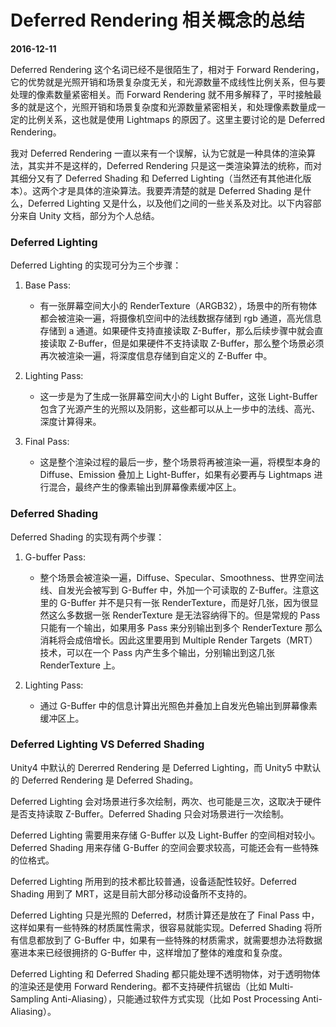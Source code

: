 # Deferred Rendering 相关概念的总结

**2016-12-11**

Deferred Rendering 这个名词已经不是很陌生了，相对于 Forward Rendering，它的优势就是光照开销和场景复杂度无关，和光源数量不成线性比例关系，但与要处理的像素数量紧密相关。而 Forward Rendering 就不用多解释了，平时接触最多的就是这个，光照开销和场景复杂度和光源数量紧密相关，和处理像素数量成一定的比例关系，这也就是使用 Lightmaps 的原因了。这里主要讨论的是 Deferred Rendering。

我对 Deferred Rendering 一直以来有一个误解，认为它就是一种具体的渲染算法，其实并不是这样的，Deferred Rendering 只是这一类渲染算法的统称，而对其细分又有了 Deferred Shading 和 Deferred Lighting（当然还有其他进化版本）。这两个才是具体的渲染算法。我要弄清楚的就是 Deferred Shading 是什么，Deferred Lighting 又是什么，以及他们之间的一些关系及对比。以下内容部分来自 Unity 文档，部分为个人总结。

### Deferred Lighting

Deferred Lighting 的实现可分为三个步骤：

1. Base Pass:

	* 有一张屏幕空间大小的 RenderTexture（ARGB32），场景中的所有物体都会被渲染一遍，将摄像机空间中的法线数据存储到 rgb 通道，高光信息存储到 a 通道。如果硬件支持直接读取 Z-Buffer，那么后续步骤中就会直接读取 Z-Buffer，但是如果硬件不支持读取 Z-Buffer，那么整个场景必须再次被渲染一遍，将深度信息存储到自定义的 Z-Buffer 中。
			 	
2. Lighting Pass:

	* 这一步是为了生成一张屏幕空间大小的 Light Buffer，这张 Light-Buffer 包含了光源产生的光照以及阴影，这些都可以从上一步中的法线、高光、深度计算得来。
	
3. Final Pass:

	* 这是整个渲染过程的最后一步，整个场景将再被渲染一遍，将模型本身的 Diffuse、Emission 叠加上 Light-Buffer，如果有必要再与 Lightmaps 进行混合，最终产生的像素输出到屏幕像素缓冲区上。
	
### Deferred Shading

Deferred Shading 的实现有两个步骤：

1. G-buffer Pass:

	* 整个场景会被渲染一遍，Diffuse、Specular、Smoothness、世界空间法线、自发光会被写到 G-Buffer 中，外加一个可读取的 Z-Buffer。注意这里的 G-Buffer 并不是只有一张 RenderTexture，而是好几张，因为很显然这么多数据一张 RenderTexture 是无法容纳得下的。但是常规的 Pass 只能有一个输出，如果用多 Pass 来分别输出到多个 RenderTexture 那么消耗将会成倍增长。因此这里要用到 Multiple Render Targets（MRT）技术，可以在一个 Pass 内产生多个输出，分别输出到这几张 RenderTexture 上。
	
2. Lighting Pass:

	* 通过 G-Buffer 中的信息计算出光照色并叠加上自发光色输出到屏幕像素缓冲区上。
	
### Deferred Lighting VS Deferred Shading

Unity4 中默认的 Dererred Rendering 是 Deferred Lighting，而 Unity5 中默认的 Deferred Rendering 是 Deferred Shading。

Deferred Lighting 会对场景进行多次绘制，两次、也可能是三次，这取决于硬件是否支持读取 Z-Buffer。Deferred Shading 只会对场景进行一次绘制。

Deferred Lighting 需要用来存储 G-Buffer 以及 Light-Buffer 的空间相对较小。Deferred Shading 用来存储 G-Buffer 的空间会要求较高，可能还会有一些特殊的位格式。

Deferred Lighting 所用到的技术都比较普通，设备适配性较好。Deferred Shading 用到了 MRT，这是目前大部分移动设备所不支持的。

Deferred Lighting 只是光照的 Deferred，材质计算还是放在了 Final Pass 中，这样如果有一些特殊的材质属性需求，很容易就能实现。Deferred Shading 将所有信息都放到了 G-Buffer 中，如果有一些特殊的材质需求，就需要想办法将数据塞进本来已经很拥挤的 G-Buffer 中，这样增加了整体的难度和复杂度。

Deferred Lighting 和 Deferred Shading 都只能处理不透明物体，对于透明物体的渲染还是使用 Forward Rendering。都不支持硬件抗锯齿（比如 Multi-Sampling Anti-Aliasing），只能通过软件方式实现（比如 Post Processing Anti-Aliasing）。